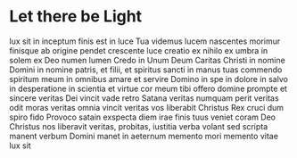 # Let there be Light

lux sit
in inceptum finis est
in luce Tua videmus lucem
nascentes morimur finisque ab origine pendet
crescente luce
creatio ex nihilo
ex umbra in solem
ex Deo
numen lumen
Credo in Unum Deum
Caritas Christi
in nomine Domini
in nomine patris, et filii, et spiritus sancti
in manus tuas commendo spiritum meum
in omnibus amare et servire Domino
in spe
in dolore
in salvo
in desperatione
in scientia et virtue
cor meum tibi offero domine prompte et sincere
veritas Dei vincit
vade retro Satana
veritas numquam perit
veritas odit moras
veritas omnia vincit
veritas vos liberabit
Christus Rex
cruci dum spiro fido
Provoco satain
exspecta diem irae
finis tuus veniet
coram Deo
Christus nos liberavit
veritas, probitas, iustitia
verba volant sed scripta manent
verbum Domini manet in aeternum
memento mori
memento vitae
lux sit
